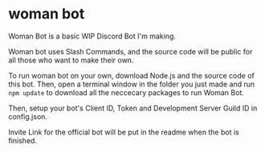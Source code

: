 # woman bot

Woman Bot is a basic WIP Discord Bot I'm making.

Woman bot uses Slash Commands, and the source code will be public for all those who want to make their own.
 
To run woman bot on your own, download Node.js and the source code of this bot. Then, open a terminal window in the folder you just made and run `npm update` to download all the neccecary packages to run Woman Bot.

Then, setup your bot's Client ID, Token and Development Server Guild ID in config.json.

Invite Link for the official bot will be put in the readme when the bot is finished.
